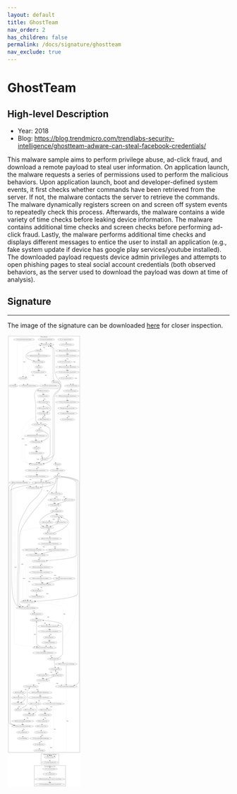 ```yaml
---
layout: default
title: GhostTeam
nav_order: 2
has_children: false
permalink: /docs/signature/ghostteam
nav_exclude: true
---
```


# GhostTeam

## High-level Description

* Year: 2018
* Blog: https://blog.trendmicro.com/trendlabs-security-intelligence/ghostteam-adware-can-steal-facebook-credentials/

This malware sample aims to perform privilege abuse, ad-click fraud, and download a remote payload to steal user information. On application launch, the malware requests a series of permissions used to perform the malicious behaviors. Upon application launch, boot and developer-defined system events, it first checks whether commands have been retrieved from the server. If not, the malware contacts the server to retrieve the commands. The malware dynamically registers screen on and screen off system events to repeatedly check this process. Afterwards, the malware contains a wide variety of time checks before leaking device information. The malware contains additional time checks and screen checks before performing ad-click fraud. Lastly, the malware performs additional time checks and displays different messages to entice the user to install an application (e.g., fake system update if device has google play services/youtube installed). The downloaded payload requests device admin privileges and attempts to open phishing pages to steal social account credentials (both observed behaviors, as the server used to download the payload was down at time of analysis).

## Signature
---

The image of the signature can be downloaded [here](../../img/signatures/GhostTeam.png) for closer inspection.

![](../../img/signatures/GhostTeam.png)

